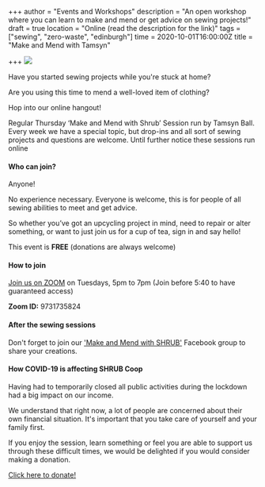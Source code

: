 +++
author = "Events and Workshops"
description = "An open workshop where you can learn to make and mend or get advice on sewing projects!"
draft = true
location = "Online (read the description for the link)"
tags = ["sewing", "zero-waste", "edinburgh"]
time = 2020-10-01T16:00:00Z
title = "Make and Mend with Tamsyn"

+++
![](https://res.cloudinary.com/shrub-co-op/image/upload/v1587733631/shrubcoop.org/media/sewing_sessions_FB_event_banner_2_t0gofg.png)

Have you started sewing projects while you're stuck at home?

Are you using this time to mend a well-loved item of clothing?

Hop into our online hangout!

Regular Thursday ‘Make and Mend with Shrub’ Session run by Tamsyn Ball. Every week we have a special topic, but drop-ins and all sort of sewing projects and questions are welcome. Until further notice these sessions run online

#### Who can join?

Anyone!

No experience necessary. Everyone is welcome, this is for people of all sewing abilities to meet and get advice.

So whether you’ve got an upcycling project in mind, need to repair or alter something, or want to just join us for a cup of tea, sign in and say hello!

This event is **FREE** (donations are always welcome)

#### How to join

[Join us on ZOOM](https://zoom.us/j/9731735824) on Tuesdays, 5pm to 7pm (Join before 5:40 to have guaranteed access)

**Zoom ID:** 9731735824

#### After the sewing sessions

Don't forget to join our ['Make and Mend with SHRUB'](https://www.facebook.com/groups/236741857323915) Facebook group to share your creations.

#### How COVID-19 is affecting SHRUB Coop

Having had to temporarily closed all public activities during the lockdown had a big impact on our income.

We understand that right now, a lot of people are concerned about their own financial situation. It's important that you take care of yourself and your family first.

If you enjoy the session, learn something or feel you are able to support us through these difficult times, we would be delighted if you would consider making a donation.

[Click here to donate!](https://www.paypal.com/cgi-bin/webscr?cmd=_s-xclick&hosted_button_id=SC4STHHVLD56U&source=url)